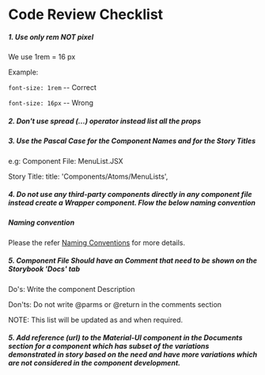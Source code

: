 # Code Review Checklist

##### 1. Use only rem NOT pixel

We use 1rem = 16 px

Example:

`font-size: 1rem` -- Correct

`font-size: 16px` -- Wrong

##### 2. Don't use spread (...) operator instead list all the props

##### 3. Use the Pascal Case for the Component Names and for the Story Titles

e.g:
Component File: MenuList.JSX

Story Title: title: 'Components/Atoms/MenuLists',

##### 4. Do not use any third-party components directly in any component file instead create a Wrapper component. Flow the below naming convention

##### Naming convention


Please the refer [Naming Conventions](?path=/docs/getting-started-development-naming-conventions--page) for more details.

##### 5. Component File Should have an Comment that need to be shown on the Storybook 'Docs' tab

Do's: Write the component Description

Don'ts: Do not write @parms or @return in the comments section

NOTE: This list will be updated as and when required.

##### 5. Add reference (url) to the Material-UI component in the Documents section for a component which has subset of the variations demonstrated in story based on the need and have more variations which are not considered in the component development.
